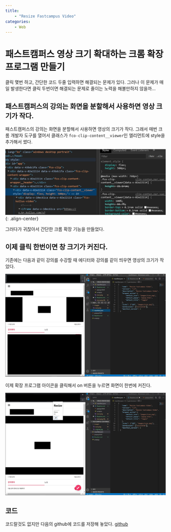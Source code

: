 ```yaml
---
title:
	- "Resize Fastcampus Video"
categories:
	- Web
---
```

# 패스트캠퍼스 영상 크기 확대하는 크롬 확장 프로그램 만들기

클릭 몇번 하고, 간단한 코드 두줄 입력하면 해결되는 문제가 있다. 그러나 이 문제가 매일 발생한다면 클릭 두번이면 해결되는 문제로 줄이는 노력을 해볼만하지 않을까...

## 패스트캠퍼스의 강의는 화면을 분할해서 사용하면 영상 크기가 작다.
패스트캠퍼스의 강의는 화면을 분할해서 사용하면 영상의 크기가 작다. 그래서 매번 크롬 개발자 도구를 열어서 클래스가 `fco-clip-content__viewer`인 엘리먼트에 style을 추가해서 썼다.


![tagAdded](/images/2020-01-25-Resize-Fastcampus-Video/tag_added.jpg){: .align-center}


그러다가 귀찮아서 간단한 크롬 확장 기능을 만들었다.


## 이제 클릭 한번이면 창 크기가 커진다.
기존에는 다음과 같이 강의를 수강할 때 에디터와 강의를 같이 띄우면 영상의 크기가 작았다.


![original](/images/2020-01-25-Resize-Fastcampus-Video/original.jpg)


이제 확장 프로그램 아이콘을 클릭해서 on 버튼을 누르면 화면이 한번에 커진다.


![changed](/images/2020-01-25-Resize-Fastcampus-Video/changed.jpg)


## 코드
코드랄것도 없지만 다음의 github에 코드를 저장해 놓았다.
[github](https://github.com/ultprot/ResizeFastcampusVideo)